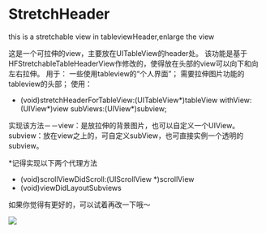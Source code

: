 # StretchHeader
this is a stretchable view in tableviewHeader,enlarge the view 

这是一个可拉伸的view，主要放在UITableView的header处。
该功能是基于HFStretchableTableHeaderView作修改的，使得放在头部的view可以向下和向左右拉伸。
用于：
    一些使用tableview的“个人界面”；
    需要拉伸图片功能的tableview的头部；
使用：
- (void)stretchHeaderForTableView:(UITableView*)tableView
                         withView:(UIView*)view
                         subViews:(UIView*)subview;

实现该方法－－view：是放拉伸的背景图片，也可以自定义一个UIView。subview：放在view之上的，可自定义subView，也可直接实例一个透明的subview。

*记得实现以下两个代理方法
- (void)scrollViewDidScroll:(UIScrollView *)scrollView
- (void)viewDidLayoutSubviews

如果你觉得有更好的，可以试着再改一下哦～

![](https://github.com/ljhang/StretchHeader/raw/master/head.gif) 
